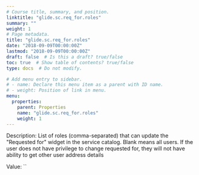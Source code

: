 ```yaml
---
# Course title, summary, and position.
linktitle: "glide.sc.req_for.roles"
summary: ""
weight: 1
# Page metadata.
title: "glide.sc.req_for.roles"
date: "2018-09-09T00:00:00Z"
lastmod: "2018-09-09T00:00:00Z"
draft: false  # Is this a draft? true/false
toc: true  # Show table of contents? true/false
type: docs  # Do not modify.

# Add menu entry to sidebar.
# - name: Declare this menu item as a parent with ID name.
# - weight: Position of link in menu.
menu:
  properties:
    parent: Properties
    name: "glide.sc.req_for.roles"
    weight: 1
---
```


Description: List of roles (comma-separated) that can update the "Requested for" widget in the service catalog. Blank means all users.
If the user does not have privilege to change requested for, they will not have ability to get other user address details


Value: ``